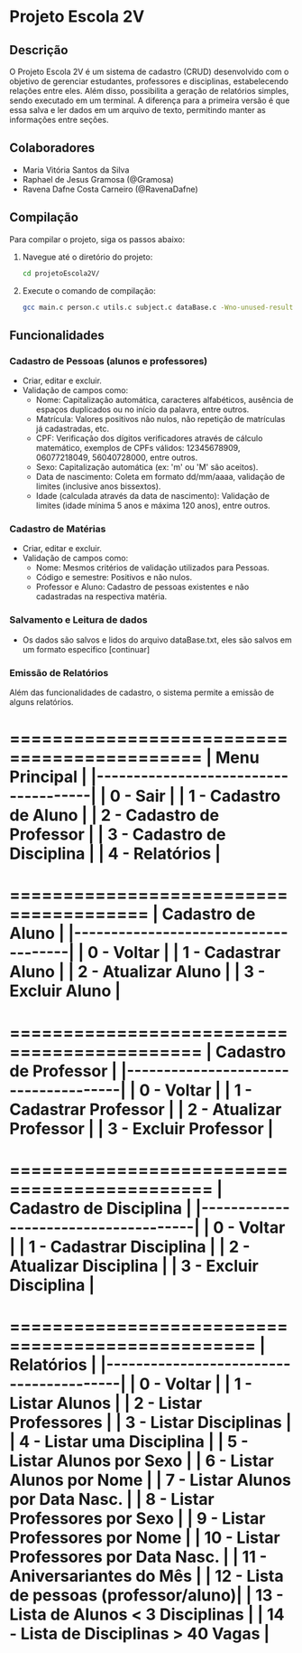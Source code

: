# Projeto Escola 2V

## Descrição

O Projeto Escola 2V é um sistema de cadastro (CRUD) desenvolvido com o objetivo de gerenciar estudantes, professores e disciplinas, estabelecendo relações entre eles. Além disso, possibilita a geração de relatórios simples, sendo executado em um terminal. A diferença para a primeira versão é que essa salva e ler dados em um arquivo de texto, permitindo manter as informações entre seções.

## Colaboradores

- Maria Vitória Santos da Silva
- Raphael de Jesus Gramosa (@Gramosa)
- Ravena Dafne Costa Carneiro (@RavenaDafne)

## Compilação

Para compilar o projeto, siga os passos abaixo:

1. Navegue até o diretório do projeto:

    ```bash
    cd projetoEscola2V/
    ```

2. Execute o comando de compilação:

    ```bash
    gcc main.c person.c utils.c subject.c dataBase.c -Wno-unused-result -o projeto && ./projeto
    ```

## Funcionalidades

### Cadastro de Pessoas (alunos e professores)

- Criar, editar e excluir.
- Validação de campos como:
  - Nome: Capitalização automática, caracteres alfabéticos, ausência de espaços duplicados ou no início da palavra, entre outros.
  - Matrícula: Valores positivos não nulos, não repetição de matrículas já cadastradas, etc.
  - CPF: Verificação dos dígitos verificadores através de cálculo matemático, exemplos de CPFs válidos: 12345678909, 06077218049, 56040728000, entre outros.
  - Sexo: Capitalização automática (ex: 'm' ou 'M' são aceitos).
  - Data de nascimento: Coleta em formato dd/mm/aaaa, validação de limites (inclusive anos bissextos).
  - Idade (calculada através da data de nascimento): Validação de limites (idade mínima 5 anos e máxima 120 anos), entre outros.

### Cadastro de Matérias

- Criar, editar e excluir.
- Validação de campos como:
  - Nome: Mesmos critérios de validação utilizados para Pessoas.
  - Código e semestre: Positivos e não nulos.
  - Professor e Aluno: Cadastro de pessoas existentes e não cadastradas na respectiva matéria.

### Salvamento e Leitura de dados

- Os dados são salvos e lidos do arquivo dataBase.txt, eles são salvos em um formato especifico [continuar]

### Emissão de Relatórios

Além das funcionalidades de cadastro, o sistema permite a emissão de alguns relatórios.


 ============================================
|             Menu Principal          |
|-------------------------------------|
|  0 - Sair                           |
|  1 - Cadastro de Aluno              |
|  2 - Cadastro de Professor          |
|  3 - Cadastro de Disciplina         |
|  4 - Relatórios                     |
=======================================

=======================================
|        Cadastro de Aluno            |
|-------------------------------------|
|  0 - Voltar                         |
|  1 - Cadastrar Aluno                |
|  2 - Atualizar Aluno                |
|  3 - Excluir Aluno                  |
=======================================

 ============================================
|       Cadastro de Professor         |
|-------------------------------------|
|  0 - Voltar                         |
|  1 - Cadastrar Professor            |
|  2 - Atualizar Professor            |
|  3 - Excluir Professor              |
=======================================

 =============================================
|      Cadastro de Disciplina         |
|-------------------------------------|
|  0 - Voltar                         |
|  1 - Cadastrar Disciplina           |
|  2 - Atualizar Disciplina           |
|  3 - Excluir Disciplina             |
=======================================

 =================================================
|             Relatórios                 |
|----------------------------------------|
|  0 - Voltar                            |
|  1 - Listar Alunos                     |
|  2 - Listar Professores                |
|  3 - Listar Disciplinas                |
|  4 - Listar uma Disciplina             |
|  5 - Listar Alunos por Sexo            |
|  6 - Listar Alunos por Nome            |
|  7 - Listar Alunos por Data Nasc.      |
|  8 - Listar Professores por Sexo       |
|  9 - Listar Professores por Nome       |
| 10 - Listar Professores por Data Nasc. |
| 11 - Aniversariantes do Mês            |
| 12 - Lista de pessoas (professor/aluno)|
| 13 - Lista de Alunos < 3 Disciplinas   | 
| 14 - Lista de Disciplinas > 40 Vagas   |
=========================================
